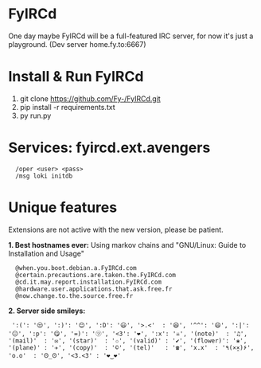 FyIRCd
======

One day maybe FyIRCd will be a full-featured IRC server, for now it's just a playground. (Dev server home.fy.to:6667)

# Install & Run FyIRCd
1. git clone https://github.com/Fy-/FyIRCd.git
2. pip install -r requirements.txt
3. py run.py

# Services: fyircd.ext.avengers
```
  /oper <user> <pass>
  /msg loki initdb
```

# Unique features
Extensions are not active with the new version, please be patient.

__1. Best hostnames ever:__ Using markov chains and "GNU/Linux: Guide to Installation and Usage"
```
  @when.you.boot.debian.a.FyIRCd.com
  @certain.precautions.are.taken.the.FyIRCd.com
  @cd.it.may.report.installation.FyIRCd.com
  @hardware.user.applications.that.ask.free.fr
  @now.change.to.the.source.free.fr
```
__2. Server side smileys:__
```
 ':(': '😒', ':)': '😊', ':D': '😃', '>.<'  : '😆', '^^': '😄', ':|': '😐', ':p': '😋', '=)': '㋡', '<3': '❤', ':x': '☠', '(note)'  : '♫', '(mail)'  : '✉', '(star)'  : '✩', '(valid)' : '✔', '(flower)': '❀', '(plane)' : '✈', '(copy)'  : '©', '(tel)'   : '☎', 'x.x'  : '٩(×̯×)۶', 'o.o'  : 'Ꙩ_Ꙩ', '<3.<3' : '❤‿❤'
```


